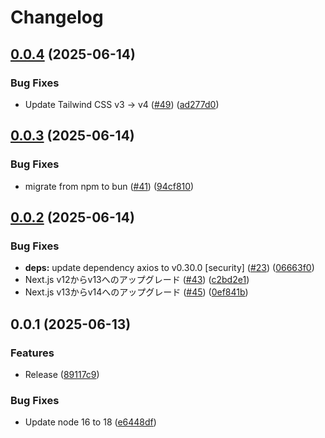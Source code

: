 # Changelog

## [0.0.4](https://github.com/koki-develop/badge-generator/compare/v0.0.3...v0.0.4) (2025-06-14)


### Bug Fixes

* Update Tailwind CSS v3 -&gt; v4 ([#49](https://github.com/koki-develop/badge-generator/issues/49)) ([ad277d0](https://github.com/koki-develop/badge-generator/commit/ad277d01b473396768e37a5957e52ab282052195))

## [0.0.3](https://github.com/koki-develop/badge-generator/compare/v0.0.2...v0.0.3) (2025-06-14)


### Bug Fixes

* migrate from npm to bun ([#41](https://github.com/koki-develop/badge-generator/issues/41)) ([94cf810](https://github.com/koki-develop/badge-generator/commit/94cf810134645a8767a5765c130a78feac2fac6d))

## [0.0.2](https://github.com/koki-develop/badge-generator/compare/v0.0.1...v0.0.2) (2025-06-14)


### Bug Fixes

* **deps:** update dependency axios to v0.30.0 [security] ([#23](https://github.com/koki-develop/badge-generator/issues/23)) ([06663f0](https://github.com/koki-develop/badge-generator/commit/06663f00941ebca99e14f15160cc1ec79c46f761))
* Next.js v12からv13へのアップグレード ([#43](https://github.com/koki-develop/badge-generator/issues/43)) ([c2bd2e1](https://github.com/koki-develop/badge-generator/commit/c2bd2e1d0174b0dbc1260bb478d2fd5b5f4dd9f6))
* Next.js v13からv14へのアップグレード ([#45](https://github.com/koki-develop/badge-generator/issues/45)) ([0ef841b](https://github.com/koki-develop/badge-generator/commit/0ef841bf9b26c28ad9ae07f59083285523b0f078))

## 0.0.1 (2025-06-13)


### Features

* Release ([89117c9](https://github.com/koki-develop/badge-generator/commit/89117c982a73c4668c1def3262945ec6804e574d))


### Bug Fixes

* Update node 16 to 18 ([e6448df](https://github.com/koki-develop/badge-generator/commit/e6448dfceaae1393fb6d23cd2fbc695877724cbb))
